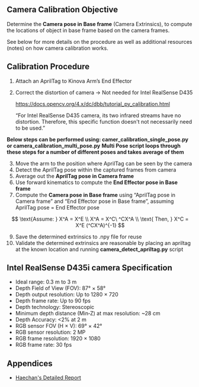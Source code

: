 
## **Camera Calibration Objective**

Determine the **Camera pose in Base frame** (Camera Extrinsics), to compute the locations of object in base frame based on the camera frames.

See below for more details on the procedure as well as additional resources (notes)
on how camera calibration works.

## Calibration **Procedure**

1. Attach an AprilTag to Kinova Arm’s End Effector
2. Correct the distortion of camera → Not needed for Intel RealSense D435
    
    https://docs.opencv.org/4.x/dc/dbb/tutorial_py_calibration.html
    
    “For Intel RealSense D435 camera, its two infrared streams have no distortion. Therefore, this specific function doesn't not necessarily need to be used.”
    
**Below steps can be performed using: camer_calibration_single_pose.py or camera_calibration_multi_pose.py**
**Multi Pose script loops through these steps for a number of different poses and takes average of them**

3. Move the arm to the position where AprilTag can be seen by the camera
4. Detect the AprilTag pose within the captured frames from camera
5. Average out the **AprilTag pose in Camera frame**
6. Use forward kinematics to compute the **End Effector pose in Base frame**
7. Compute the **Camera pose in Base frame** using “AprilTag pose in Camera frame” and “End Effector pose in Base frame”, assuming AprilTag pose = End Effector pose

$$
\text{Assume: } X^A = X^E \\
X^A = X^C\ ^CX^A \\
\text{ Then, } X^C = X^E (^CX^A)^{-1}
$$

9. Save the determined extrinsics to .npy file for reuse
8. Validate the determined extrinsics are reasonable by placing an apriltag at the known location and running **camera_detect_apriltag.py** script


## **Intel RealSense D435i camera Specification**

- Ideal range: 0.3 m to 3 m
- Depth Field of View (FOV): 87° × 58°
- Depth output resolution: Up to 1280 × 720
- Depth frame rate: Up to 90 fps
- Depth technology: Stereoscopic
- Minimum depth distance (Min‑Z) at max resolution: ~28 cm
- Depth Accuracy: <2% at 2 m
- RGB sensor FOV (H × V): 69° × 42°
- RGB sensor resolution: 2 MP
- RGB frame resolution: 1920 × 1080
- RGB frame rate: 30 fps

## Appendices

- [Haechan's Detailed Report](https://bronzed-dedication-529.notion.site/Camera-Calibration-with-AprilTag-94ab9f8d0db947d092bfc9917c792eae)